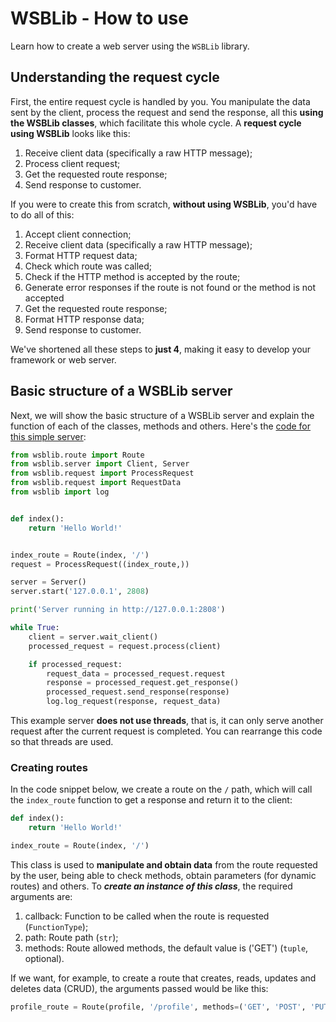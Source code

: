 # WSBLib - How to use

Learn how to create a web server using the `WSBLib` library.

## Understanding the request cycle

First, the entire request cycle is handled by you. You manipulate the data sent by the client, process the request and send the response, all this **using the WSBLib classes**, which facilitate this whole cycle. A **request cycle using WSBLib** looks like this:

1. Receive client data (specifically a raw HTTP message);
2. Process client request;
3. Get the requested route response;
4. Send response to customer.

If you were to create this from scratch, **without using WSBLib**, you'd have to do all of this:

1. Accept client connection;
2. Receive client data (specifically a raw HTTP message);
3. Format HTTP request data;
4. Check which route was called;
5. Check if the HTTP method is accepted by the route;
6. Generate error responses if the route is not found or the method is not accepted
7. Get the requested route response;
8. Format HTTP response data;
9. Send response to customer.

We've shortened all these steps to **just 4**, making it easy to develop your framework or web server.

## Basic structure of a WSBLib server

Next, we will show the basic structure of a WSBLib server and explain the function of each of the classes, methods and others. Here's the [code for this simple server](https://github.com/firlast/wsblib/tree/master/examples/simple-server):

```python
from wsblib.route import Route
from wsblib.server import Client, Server
from wsblib.request import ProcessRequest
from wsblib.request import RequestData
from wsblib import log


def index():
    return 'Hello World!'


index_route = Route(index, '/')
request = ProcessRequest((index_route,))

server = Server()
server.start('127.0.0.1', 2808)

print('Server running in http://127.0.0.1:2808')

while True:
    client = server.wait_client()
    processed_request = request.process(client)

    if processed_request:
        request_data = processed_request.request
        response = processed_request.get_response()
        processed_request.send_response(response)
        log.log_request(response, request_data)
```

This example server **does not use threads**, that is, it can only serve another request after the current request is completed. You can rearrange this code so that threads are used.

### Creating routes

In the code snippet below, we create a route on the `/` path, which will call the `index_route` function to get a response and return it to the client:

```python
def index():
    return 'Hello World!'

index_route = Route(index, '/')
```

This class is used to **manipulate and obtain data** from the route requested by the user, being able to check methods, obtain parameters (for dynamic routes) and others. To ***create an instance of this class***, the required arguments are:

1. callback: Function to be called when the route is requested (`FunctionType`);
2. path: Route path (`str`);
3. methods: Route allowed methods, the default value is ('GET') (`tuple`, optional).

If we want, for example, to create a route that creates, reads, updates and deletes data (CRUD), the arguments passed would be like this:

```python
profile_route = Route(profile, '/profile', methods=('GET', 'POST', 'PUT', 'DELETE'))
```